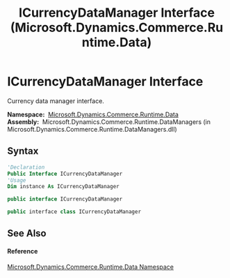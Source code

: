 ﻿---
title: ICurrencyDataManager Interface (Microsoft.Dynamics.Commerce.Runtime.Data)
TOCTitle: ICurrencyDataManager Interface
ms:assetid: T:Microsoft.Dynamics.Commerce.Runtime.Data.ICurrencyDataManager
ms:mtpsurl: https://technet.microsoft.com/en-us/library/microsoft.dynamics.commerce.runtime.data.icurrencydatamanager(v=AX.60)
ms:contentKeyID: 65317315
ms.date: 05/18/2015
mtps_version: v=AX.60
f1_keywords:
- Microsoft.Dynamics.Commerce.Runtime.Data.ICurrencyDataManager
dev_langs:
- CSharp
- C++
- VB
---

# ICurrencyDataManager Interface

Currency data manager interface.

**Namespace:**  [Microsoft.Dynamics.Commerce.Runtime.Data](microsoft-dynamics-commerce-runtime-data-namespace.md)  
**Assembly:**  Microsoft.Dynamics.Commerce.Runtime.DataManagers (in Microsoft.Dynamics.Commerce.Runtime.DataManagers.dll)

## Syntax

``` vb
'Declaration
Public Interface ICurrencyDataManager
'Usage
Dim instance As ICurrencyDataManager
```

``` csharp
public interface ICurrencyDataManager
```

``` c++
public interface class ICurrencyDataManager
```

## See Also

#### Reference

[Microsoft.Dynamics.Commerce.Runtime.Data Namespace](microsoft-dynamics-commerce-runtime-data-namespace.md)

